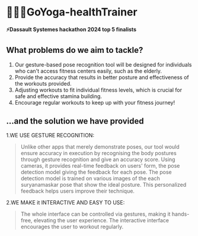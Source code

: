 # 🧘🏻‍♀️GoYoga-healthTrainer
#### ⚡Dassault Systemes hackathon 2024 top 5 finalists


## What problems do we aim to tackle? 
1. Our gesture-based pose recognition tool will be  designed for individuals who can't access fitness centers easily, such as the elderly.
2. Provide the accuracy that results in better posture and effectiveness of the workouts provided.
3. Adjusting workouts to fit individual fitness levels, which is crucial for safe and effective stamina building. 
4. Encourage regular workouts to keep up with your fitness journey!

## ...and the solution we have provided
1.WE USE GESTURE RECOGNITION: 
>Unlike other apps that merely demonstrate poses, our tool would ensure accuracy in execution by recognising the body postures through gesture recognition and give an accuracy score. 
>Using cameras, it provides real-time feedback on users' form, the pose detection model giving the feedback for each pose.
>The pose detection model is trained on various images of the each suryanamaskar pose that show the ideal posture.
>This personalized feedback helps users improve their technique.

2.WE MAKE it INTERACTIVE AND EASY TO USE:
>The whole interface can be controlled via gestures, making it hands-free, 
elevating the user experience.
>The interactive interface encourages the user to workout regularly.
